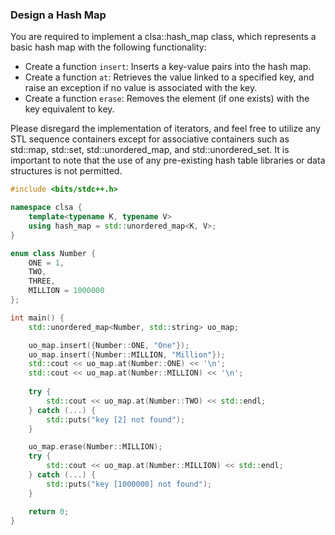 ### Design a Hash Map


You are required to implement a clsa::hash_map class, which represents a basic hash map with the following functionality:

- Create a function `insert`: Inserts a key-value pairs into the hash map.
- Create a function `at`: Retrieves the value linked to a specified key, and raise an exception if no value is associated with the key.
- Create a function `erase`: Removes the element (if one exists) with the key equivalent to key.

Please disregard the implementation of iterators, and feel free to utilize any STL sequence containers except for associative containers such as std::map, std::set, std::unordered_map, and std::unordered_set. It is important to note that the use of any pre-existing hash table libraries or data structures is not permitted.

```cpp
#include <bits/stdc++.h>

namespace clsa {
    template<typename K, typename V>
    using hash_map = std::unordered_map<K, V>;
}

enum class Number {
    ONE = 1,
    TWO,
    THREE,
    MILLION = 1000000
};

int main() {
    std::unordered_map<Number, std::string> uo_map;

    uo_map.insert({Number::ONE, "One"});
    uo_map.insert({Number::MILLION, "Million"});
    std::cout << uo_map.at(Number::ONE) << '\n';
    std::cout << uo_map.at(Number::MILLION) << '\n';
    
    try {
        std::cout << uo_map.at(Number::TWO) << std::endl;
    } catch (...) {
        std::puts("key [2] not found");
    }

    uo_map.erase(Number::MILLION);
    try {
        std::cout << uo_map.at(Number::MILLION) << std::endl;
    } catch (...) {
        std::puts("key [1000000] not found");
    }

    return 0;
}
```